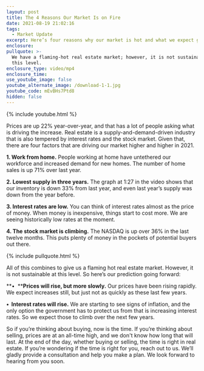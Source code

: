 ```yaml
---
layout: post
title: The 4 Reasons Our Market Is on Fire
date: 2021-08-19 21:02:16
tags:
  - Market Update
excerpt: Here’s four reasons why our market is hot and what we expect going forward.
enclosure:
pullquote: >-
  We have a flaming-hot real estate market; however, it is not sustainable at
  this level.
enclosure_type: video/mp4
enclosure_time:
use_youtube_image: false
youtube_alternate_image: /download-1-1.jpg
youtube_code: mEvBHs7Ptd8
hidden: false
---
```

{% include youtube.html %}

Prices are up 22% year-over-year, and that has a lot of people asking what is driving the increase. Real estate is a supply-and-demand-driven industry that is also tempered by interest rates and the stock market. Given that, there are four factors that are driving our market higher and higher in 2021.

**1\. Work from home.** People working at home have untethered our workforce and increased demand for new homes. The number of home sales is up 71% over last year.

**2\. Lowest supply in three years.** The graph at 1:27 in the video shows that our inventory is down 33% from last year, and even last year’s supply was down from the year before.&nbsp;

**3\. Interest rates are low.** You can think of interest rates almost as the price of money. When money is inexpensive, things start to cost more. We are seeing historically low rates at the moment.

**4\. The stock market is climbing.** The NASDAQ is up over 36% in the last twelve months. This puts plenty of money in the pockets of potential buyers out there.

{% include pullquote.html %}

All of this combines to give us a flaming hot real estate market. However, it is not sustainable at this level. So here’s our prediction going forward:

**• &nbsp;****Prices will rise, but more slowly.** Our prices have been rising rapidly. We expect increases still, but just not as quickly as these last few years.

**•&nbsp; Interest rates will rise.** We are starting to see signs of inflation, and the only option the government has to protect us from that is increasing interest rates. So we expect those to climb over the next few years.

So if you’re thinking about buying, now is the time. If you’re thinking about selling, prices are at an all-time high, and we don't know how long that will last. At the end of the day, whether buying or selling, the time is right in real estate. If you’re wondering if the time is right for you, reach out to us. We’ll gladly provide a consultation and help you make a plan. We look forward to hearing from you soon.
